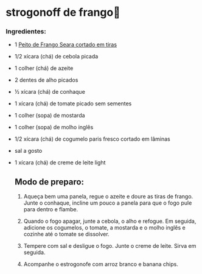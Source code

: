 # strogonoff de frango:chicken:

### **Ingredientes:**

- 1 [Peito de Frango Seara cortado em tiras](https://www.lojaseara.com.br/categoria/seara-aves#sku=56216)

- 1/2 xícara (chá) de cebola picada

- 1 colher (chá) de azeite

- 2 dentes de alho picados

- ½ xícara (chá) de conhaque

- 1 xícara (chá) de tomate picado sem sementes

- 1 colher (sopa) de mostarda

- 1 colher (sopa) de molho inglês

- 1/2 xícara (chá) de cogumelo paris fresco cortado em lâminas

- sal a gosto

- 1 xícara (chá) de creme de leite light

  ## **Modo de preparo:**

  

  

  1. Aqueça bem uma panela, regue o azeite e doure as tiras de frango. Junte o conhaque, incline um pouco a panela para que o fogo pule para dentro e flambe.

  2. Quando o fogo apagar, junte a cebola, o alho e refogue. Em seguida, adicione os cogumelos, o tomate, a mostarda e o molho inglês e cozinhe até o tomate se dissolver.

  3. Tempere com sal e desligue o fogo. Junte o creme de leite. Sirva em seguida.

  4. Acompanhe o estrogonofe com arroz branco e banana chips.

